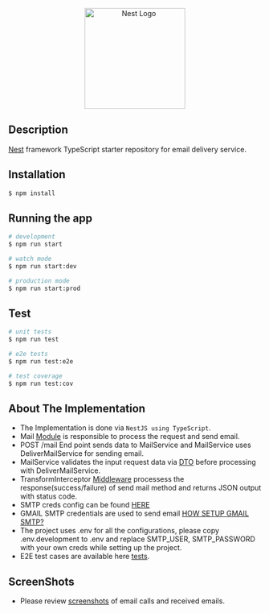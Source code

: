 <p align="center">
  <a href="http://nestjs.com/" target="blank"><img src="https://nestjs.com/img/logo-small.svg" width="200" alt="Nest Logo" /></a>
</p>

[circleci-image]: https://img.shields.io/circleci/build/github/nestjs/nest/master?token=abc123def456
[circleci-url]: https://circleci.com/gh/nestjs/nest

## Description

[Nest](https://github.com/nestjs/nest) framework TypeScript starter repository for email delivery service.

## Installation

```bash
$ npm install
```

## Running the app

```bash
# development
$ npm run start

# watch mode
$ npm run start:dev

# production mode
$ npm run start:prod
```

## Test

```bash
# unit tests
$ npm run test

# e2e tests
$ npm run test:e2e

# test coverage
$ npm run test:cov
```

## About The Implementation

* The Implementation is done via `NestJS using TypeScript`.
* Mail [Module](https://github.com/faisalsiddiq87/email-delivery/tree/master/src/mail) is responsible to process the request and send email.
* POST /mail End point sends data to MailService and MailService uses DeliverMailService for sending email.
* MailService validates the input request data via [DTO](https://github.com/faisalsiddiq87/email-delivery/tree/master/src/mail/dto) before processing with DeliverMailService.
* TransformInterceptor [Middleware](https://github.com/faisalsiddiq87/email-delivery/tree/master/src/middleware) processess the response(success/failure) of send mail method and returns JSON output with status code.
* SMTP creds config can be found [HERE](https://github.com/faisalsiddiq87/email-delivery/tree/master/src/config)
* GMAIL SMTP credentials are used to send email [HOW SETUP GMAIL SMTP?](https://www.youtube.com/watch?v=1YXVdyVuFGA)
* The project uses .env for all the configurations, please copy .env.development to .env and replace SMTP_USER, SMTP_PASSWORD with your own creds while setting up the project.
* E2E test cases are available here [tests](https://github.com/faisalsiddiq87/email-delivery/tree/master/test).

## ScreenShots

* Please review [screenshots](https://github.com/faisalsiddiq87/email-delivery/tree/master/test/images) of email calls and received emails.